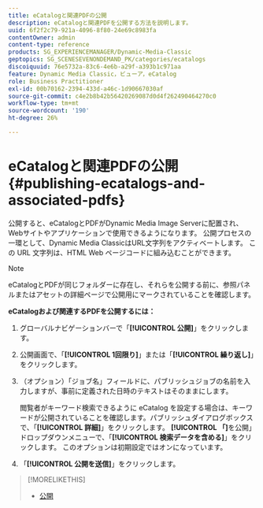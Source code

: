 ```yaml
---
title: eCatalogと関連PDFの公開
description: eCatalogと関連PDFを公開する方法を説明します。
uuid: 6f2f2c79-921a-4096-8f80-24e69c8983fa
contentOwner: admin
content-type: reference
products: SG_EXPERIENCEMANAGER/Dynamic-Media-Classic
geptopics: SG_SCENESEVENONDEMAND_PK/categories/ecatalogs
discoiquuid: 76e5732a-83c6-4e6b-a29f-a393b1c971aa
feature: Dynamic Media Classic，ビューア，eCatalog
role: Business Practitioner
exl-id: 00b70162-2394-433d-a46c-1d90667030af
source-git-commit: c4e2b8b42b56420269087d0d4f262490464270c0
workflow-type: tm+mt
source-wordcount: '190'
ht-degree: 26%

---
```


# eCatalogと関連PDFの公開{#publishing-ecatalogs-and-associated-pdfs}

公開すると、eCatalogとPDFがDynamic Media Image Serverに配置され、Webサイトやアプリケーションで使用できるようになります。 公開プロセスの一環として、Dynamic Media ClassicはURL文字列をアクティベートします。 この URL 文字列は、HTML Web ページコードに組み込むことができます。

>[!NOTE]
>
>eCatalogとPDFが同じフォルダーに存在し、それらを公開する前に、参照パネルまたはアセットの詳細ページで公開用にマークされていることを確認します。

**eCatalogおよび関連するPDFを公開するには：**

1. グローバルナビゲーションバーで「**[!UICONTROL 公開]**」をクリックします。
1. 公開画面で、「**[!UICONTROL 1回限り]**」または「**[!UICONTROL 繰り返し]**」をクリックします。
1. （オプション）「ジョブ名」フィールドに、パブリッシュジョブの名前を入力しますが、事前に定義された日時のテキストはそのままにします。

   閲覧者がキーワード検索できるように eCatalog を設定する場合は、キーワードが公開されていることを確認します。パブリッシュダイアログボックスで、「**[!UICONTROL 詳細]**」をクリックします。 **[!UICONTROL 「]**&#x200B;を公開」ドロップダウンメニューで、「**[!UICONTROL 検索データを含める]**」をクリックします。 このオプションは初期設定ではオンになっています。

1. 「****[!UICONTROL 公開を送信]****」をクリックします。

>[!MORELIKETHIS]
>
>* [公開](publishing-files.md)

